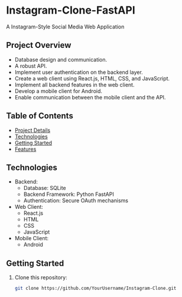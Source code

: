 # Instagram-Clone-FastAPI
A Instagram-Style Social Media Web Application

## Project Overview

- Database design and communication.
- A robust API. 
- Implement user authentication on the backend layer.
- Create a web client using React.js, HTML, CSS, and JavaScript.
- Implement all backend features in the web client.
- Develop a mobile client for Android.
- Enable communication between the mobile client and the API.

## Table of Contents

- [Project Details](#project-details)
- [Technologies](#technologies)
- [Getting Started](#getting-started)
- [Features](#features)

## Technologies

- Backend:
  - Database: SQLite 
  - Backend Framework: Python FastAPI
  - Authentication: Secure OAuth mechanisms
- Web Client:
  - React.js
  - HTML
  - CSS
  - JavaScript
- Mobile Client:
  - Android

## Getting Started

1. Clone this repository:

   ```bash
   git clone https://github.com/YourUsername/Instagram-Clone.git
